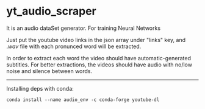 # yt_audio_scraper

It is an audio dataSet generator. For training Neural Networks

Just put the youtube video links in the json array under "links" key, and $.wav$ file with each pronunced word will be extracted.

In order to extract each word the video should have automatic-generated subtitles.
For better extractions, the videos should have audio with no/low noise and silence between words. 


-----------

Installing deps with conda:

```
conda install --name audio_env -c conda-forge youtube-dl
```
